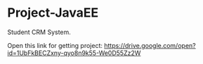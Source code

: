 # Project-JavaEE
 Student CRM System.

Open this link for getting project: https://drive.google.com/open?id=1UbFkBECZxny-qyo8n9k55-We0D55Zz2W
